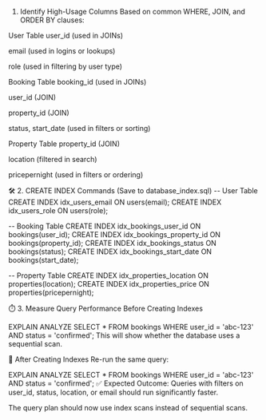 1. Identify High-Usage Columns
Based on common WHERE, JOIN, and ORDER BY clauses:

User Table
user_id (used in JOINs)

email (used in logins or lookups)

role (used in filtering by user type)

Booking Table
booking_id (used in JOINs)

user_id (JOIN)

property_id (JOIN)

status, start_date (used in filters or sorting)

Property Table
property_id (JOIN)

location (filtered in search)

pricepernight (used in filters or ordering)

🛠️ 2. CREATE INDEX Commands (Save to database_index.sql)
-- User Table
CREATE INDEX idx_users_email ON users(email);
CREATE INDEX idx_users_role ON users(role);

-- Booking Table
CREATE INDEX idx_bookings_user_id ON bookings(user_id);
CREATE INDEX idx_bookings_property_id ON bookings(property_id);
CREATE INDEX idx_bookings_status ON bookings(status);
CREATE INDEX idx_bookings_start_date ON bookings(start_date);

-- Property Table
CREATE INDEX idx_properties_location ON properties(location);
CREATE INDEX idx_properties_price ON properties(pricepernight);

⏱️ 3. Measure Query Performance
Before Creating Indexes

EXPLAIN ANALYZE
SELECT * 
FROM bookings
WHERE user_id = 'abc-123' AND status = 'confirmed';
This will show whether the database uses a sequential scan.

🚀 After Creating Indexes
Re-run the same query:

EXPLAIN ANALYZE
SELECT * 
FROM bookings
WHERE user_id = 'abc-123' AND status = 'confirmed';
✅ Expected Outcome:
Queries with filters on user_id, status, location, or email should run significantly faster.

The query plan should now use index scans instead of sequential scans.
